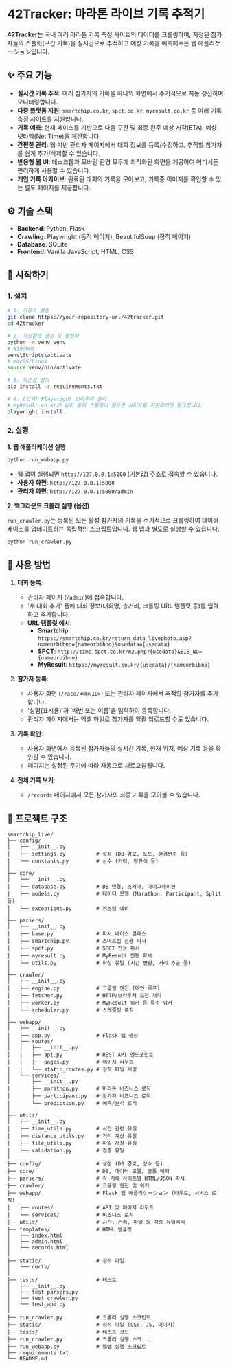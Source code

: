 # 42Tracker: 마라톤 라이브 기록 추적기

**42Tracker**는 국내 여러 마라톤 기록 측정 사이트의 데이터를 크롤링하여, 지정된 참가자들의 스플릿(구간 기록)을 실시간으로 추적하고 예상 기록을 예측해주는 웹 애플리ケーション입니다.

## ✨ 주요 기능

- **실시간 기록 추적**: 여러 참가자의 기록을 하나의 화면에서 주기적으로 자동 갱신하며 모니터링합니다.
- **다중 플랫폼 지원**: `smartchip.co.kr`, `spct.co.kr`, `myresult.co.kr` 등 여러 기록 측정 사이트를 지원합니다.
- **기록 예측**: 현재 페이스를 기반으로 다음 구간 및 최종 완주 예상 시각(ETA), 예상 넷타임(Net Time)을 계산합니다.
- **간편한 관리**: 웹 기반 관리자 페이지에서 대회 정보를 등록/수정하고, 추적할 참가자를 쉽게 추가/삭제할 수 있습니다.
- **반응형 웹 UI**: 데스크톱과 모바일 환경 모두에 최적화된 화면을 제공하여 어디서든 편리하게 사용할 수 있습니다.
- **개인 기록 아카이브**: 완료된 대회의 기록을 모아보고, 기록증 이미지를 확인할 수 있는 별도 페이지를 제공합니다.

## ⚙️ 기술 스택

- **Backend**: Python, Flask
- **Crawling**: Playwright (동적 페이지), BeautifulSoup (정적 페이지)
- **Database**: SQLite
- **Frontend**: Vanilla JavaScript, HTML, CSS

## 🚀 시작하기

### 1. 설치

```bash
# 1. 저장소 클론
git clone https://your-repository-url/42tracker.git
cd 42tracker

# 2. 가상환경 생성 및 활성화
python -m venv venv
# Windows
venv\Scripts\activate
# macOS/Linux
source venv/bin/activate

# 3. 의존성 설치
pip install -r requirements.txt

# 4. (선택) Playwright 브라우저 설치
# MyResult.co.kr과 같이 동적 크롤링이 필요한 사이트를 지원하려면 필요합니다.
playwright install
```

### 2. 실행

**1. 웹 애플리케이션 실행**

```bash
python run_webapp.py
```

- 웹 앱이 실행되면 `http://127.0.0.1:5000` (기본값) 주소로 접속할 수 있습니다.
- **사용자 화면**: `http://127.0.0.1:5000`
- **관리자 화면**: `http://127.0.0.1:5000/admin`

**2. 백그라운드 크롤러 실행 (옵션)**

`run_crawler.py`는 등록된 모든 활성 참가자의 기록을 주기적으로 크롤링하여 데이터베이스를 업데이트하는 독립적인 스크립트입니다. 웹 앱과 별도로 실행할 수 있습니다.

```bash
python run_crawler.py
```

## 📝 사용 방법

1.  **대회 등록**:
    - 관리자 페이지 (`/admin`)에 접속합니다.
    - '새 대회 추가' 폼에 대회 정보(대회명, 총거리, 크롤링 URL 템플릿 등)를 입력하고 추가합니다.
    - **URL 템플릿 예시**:
      - **Smartchip**: `https://smartchip.co.kr/return_data_livephoto.asp?nameorbibno={nameorbibno}&usedata={usedata}`
      - **SPCT**: `http://time.spct.co.kr/m2.php?{usedata}&BIB_NO={nameorbibno}`
      - **MyResult**: `https://myresult.co.kr/{usedata}/{nameorbibno}`

2.  **참가자 등록**:
    - 사용자 화면 (`/race/<대회ID>`) 또는 관리자 페이지에서 추적할 참가자를 추가합니다.
    - '성명(표시용)'과 '배번 또는 이름'을 입력하여 등록합니다.
    - 관리자 페이지에서는 엑셀 파일로 참가자를 일괄 업로드할 수도 있습니다.

3.  **기록 확인**:
    - 사용자 화면에서 등록된 참가자들의 실시간 기록, 현재 위치, 예상 기록 등을 확인할 수 있습니다.
    - 페이지는 설정된 주기에 따라 자동으로 새로고침됩니다.

4.  **전체 기록 보기**:
    - `/records` 페이지에서 모든 참가자의 최종 기록을 모아볼 수 있습니다.

## 📂 프로젝트 구조

```
smartchip_live/
├── config/
│   ├── __init__.py
│   ├── settings.py          # 설정 (DB 경로, 포트, 환경변수 등)
│   └── constants.py         # 상수 (거리, 정규식 등)
│
├── core/
│   ├── __init__.py
│   ├── database.py          # DB 연결, 스키마, 마이그레이션
│   ├── models.py            # 데이터 모델 (Marathon, Participant, Split 등)
│   └── exceptions.py        # 커스텀 예외
│
├── parsers/
│   ├── __init__.py
│   ├── base.py              # 파서 베이스 클래스
│   ├── smartchip.py         # 스마트칩 전용 파서
│   ├── spct.py              # SPCT 전용 파서
│   ├── myresult.py          # MyResult 전용 파서
│   └── utils.py             # 파싱 유틸 (시간 변환, 거리 추출 등)
│
├── crawler/
│   ├── __init__.py
│   ├── engine.py            # 크롤링 엔진 (메인 루프)
│   ├── fetcher.py           # HTTP/브라우저 요청 처리
│   ├── worker.py            # MyResult 워커 등 특수 워커
│   └── scheduler.py         # 스케줄링 로직
│
├── webapp/
│   ├── __init__.py
│   ├── app.py               # Flask 앱 생성
│   ├── routes/
│   │   ├── __init__.py
│   │   ├── api.py           # REST API 엔드포인트
│   │   ├── pages.py         # 페이지 라우트
│   │   └── static_routes.py # 정적 파일 서빙
│   └── services/
│       ├── __init__.py
│       ├── marathon.py      # 마라톤 비즈니스 로직
│       ├── participant.py   # 참가자 비즈니스 로직
│       └── prediction.py    # 예측/분석 로직
│
├── utils/
│   ├── __init__.py
│   ├── time_utils.py        # 시간 관련 유틸
│   ├── distance_utils.py    # 거리 계산 유틸
│   ├── file_utils.py        # 파일 저장 유틸
│   └── validation.py        # 검증 유틸
│
├── config/                  # 설정 (DB 경로, 상수 등)
├── core/                    # DB, 데이터 모델, 공통 예외
├── parsers/                 # 각 기록 사이트별 HTML/JSON 파서
├── crawler/                 # 크롤링 엔진 및 워커
├── webapp/                  # Flask 웹 애플리ケーション (라우트, 서비스 로직)
│   ├── routes/              # API 및 페이지 라우트
│   └── services/            # 비즈니스 로직
├── utils/                   # 시간, 거리, 파일 등 각종 유틸리티
├── templates/               # HTML 템플릿
│   ├── index.html
│   ├── admin.html
│   └── records.html
│
├── static/                  # 정적 파일
│   └── certs/
│
├── tests/                   # 테스트
│   ├── __init__.py
│   ├── test_parsers.py
│   ├── test_crawler.py
│   └── test_api.py
│
├── run_crawler.py           # 크롤러 실행 스크립트
├── static/                  # 정적 파일 (CSS, JS, 이미지)
├── tests/                   # 테스트 코드
├── run_crawler.py           # 크롤러 실행 스크...
├── run_webapp.py            # 웹앱 실행 스크립트
├── requirements.txt
└── README.md
```
